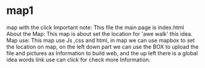 # map1
map with the  click 
Important note: This file the main page is index.html
About the Map: This map is about set the location for 'awe walk' this idea.
Map use: This map use Js ,css and html, in map we can use mapbox to set the location on map, on the left down part we can 
         use the BOX to upload the file and pictures as Information to build web, and the up left there is a global idea 
         words link use can click for check more Information.
